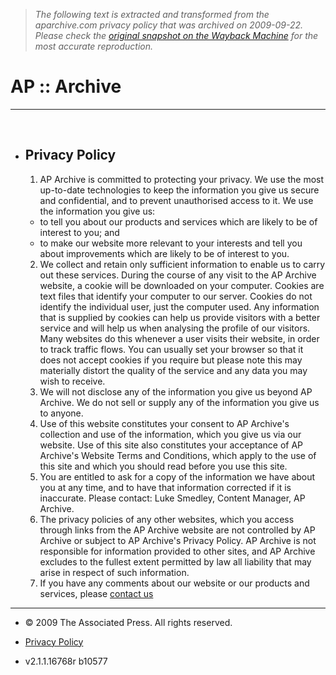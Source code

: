 > *The following text is extracted and transformed from the aparchive.com privacy policy that was archived on 2009-09-22. Please check the [original snapshot on the Wayback Machine](https://web.archive.org/web/20090922224452id_/http%3A//www.aparchive.com/uns/splash/%3Furl%3Dlegal/default.html) for the most accurate reproduction.*

# AP :: Archive

  *   *   * 


﻿

  * ##  Privacy Policy

    1. AP Archive is committed to protecting your privacy. We use the most up-to-date technologies to keep the information you give us secure and confidential, and to prevent unauthorised access to it. We use the information you give us: 
      * to tell you about our products and services which are likely to be of interest to you; and 
      * to make our website more relevant to your interests and tell you about improvements which are likely to be of interest to you. 
    2. We collect and retain only sufficient information to enable us to carry out these services. During the course of any visit to the AP Archive website, a cookie will be downloaded on your computer. Cookies are text files that identify your computer to our server. Cookies do not identify the individual user, just the computer used. Any information that is supplied by cookies can help us provide visitors with a better service and will help us when analysing the profile of our visitors. Many websites do this whenever a user visits their website, in order to track traffic flows. You can usually set your browser so that it does not accept cookies if you require but please note this may materially distort the quality of the service and any data you may wish to receive. 
    3. We will not disclose any of the information you give us beyond AP Archive. We do not sell or supply any of the information you give us to anyone. 
    4. Use of this website constitutes your consent to AP Archive's collection and use of the information, which you give us via our website. Use of this site also constitutes your acceptance of AP Archive's Website Terms and Conditions, which apply to the use of this site and which you should read before you use this site. 
    5. You are entitled to ask for a copy of the information we have about you at any time, and to have that information corrected if it is inaccurate. Please contact: Luke Smedley, Content Manager, AP Archive. 
    6. The privacy policies of any other websites, which you access through links from the AP Archive website are not controlled by AP Archive or subject to AP Archive's Privacy Policy. AP Archive is not responsible for information provided to other sites, and AP Archive excludes to the fullest extent permitted by law all liability that may arise in respect of such information. 
    7. If you have any comments about our website or our products and services, please [contact us](https://web.archive.org/ContactPop.aspx)



  *   *   * 


  * © 2009 The Associated Press. All rights reserved.
  * [Privacy Policy](https://web.archive.org/uns/splash/?url=legal/default.html)


  * v2.1.1.16768r b10577


